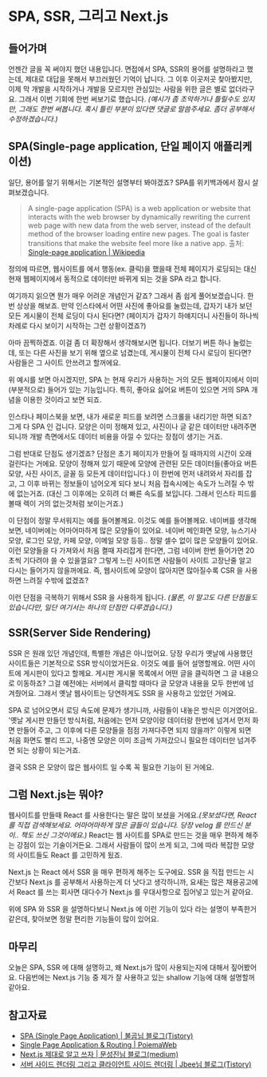 # SPA, SSR, 그리고 Next.js

## 들어가며

언젠간 글을 꼭 써야지 했던 내용입니다.
면접에서 SPA, SSR의 용어를 설명하라고 했는데, 제대로 대답을 못해서 부끄러웠던 기억이 납니다. 그 이후 이곳저곳 찾아봤지만, 이제 막 개발을 시작하거나 개발을 모르지만 관심있는 사람을 위한 글은 별로 없더라구요. 그래서 이번 기회에 한번 써보기로 했습니다.
_(예시가 좀 조악하거나 틀릴수도 있지만, 그래도 한번 써봅니다. 혹시 틀린 부분이 있다면 댓글로 말씀주세요. 좀더 공부해서 수정하겠습니다.)_

## SPA(Single-page application, 단일 페이지 애플리케이션)

일단, 용어를 알기 위해서는 기본적인 설명부터 봐야겠죠? SPA를 위키백과에서 잠시 살펴보겠습니다.

> A single-page application (SPA) is a web application or website that interacts with the web browser by dynamically rewriting the current web page with new data from the web server, instead of the default method of the browser loading entire new pages. The goal is faster transitions that make the website feel more like a native app.
> 출처: [Single-page application | Wikipedia](https://en.wikipedia.org/wiki/Single-page_application)

정의에 따르면, 웹사이트를 에서 행동(ex. 클릭)을 했을때 전체 페이지가 로딩되는 대신 현재 웹페이지에서 동적으로 데이터만 바뀌게 되는 것을 SPA 라고 합니다.

여기까지 읽으면 뭔가 매우 어려운 개념인거 같죠? 그래서 좀 쉽게 풀어보겠습니다. 한번 상상을 해보죠. 만약 인스타에서 어떤 사진에 좋아요를 눌렀는데, 갑자기 내가 보던 모든 게시물이 전체 로딩이 다시 된다면? (페이지가 갑자기 하얘지더니 사진들이 하나씩 차례로 다시 보이기 시작하는 그런 상황이겠죠?)

아마 끔찍하겠죠. 이걸 좀 더 확장해서 생각해보시면 됩니다. 더보기 버튼 하나 눌렀는데, 또는 다른 사진을 보기 위해 옆으로 넘겼는데, 게시물이 전체 다시 로딩이 된다면? 사람들은 그 사이트 안쓰려고 할꺼에요.

위 예시를 보면 아시겠지만, SPA 는 현재 우리가 사용하는 거의 모든 웹페이지에서 이미 (부분적으로) 들어가 있는 기능입니다. 특히, 좋아요 싫어요 버튼이 있으면 거의 SPA 개념을 이용한 것이라고 보면 되죠.

인스타나 페이스북을 보면, 내가 새로운 피드를 보려면 스크롤을 내리기만 하면 되죠? 그게 다 SPA 인 겁니다. 모양은 이미 정해져 있고, 사진이나 글 같은 데이터만 내려주면 되니까 개발 측면에서도 데이터 비용을 아낄 수 있다는 장점이 생기는 거죠.

그럼 반대로 단점도 생기겠죠? 단점은 초기 페이지가 만들어 질 때까지의 시간이 오래 걸린다는 거에요. 모양이 정해져 있기 때문에 모양에 관련된 모든 데이터들(좋아요 버튼 모양, 사진 사이즈, 글꼴 등 모든게 데이터입니다.) 이 한번에 먼저 내려와서 자리를 잡고, 그 이후 바뀌는 정보들이 넘어오게 되다 보니 처음 접속시에는 속도가 느려질 수 밖에 없는거죠. (대신 그 이후에는 오히려 더 빠른 속도를 보입니다. 그래서 인스타 피드를 볼때 렉이 거의 없는것처럼 보이는거죠.)

이 단점이 정말 무서워지는 예를 들어볼께요. 이것도 예를 들어볼께요. 네이버를 생각해보면, 네이버에는 어마어마하게 많은 모양들이 있어요. 네이버 메인화면 모양, 뉴스기사 모양, 로그인 모양, 카페 모양, 이메일 모양 등등.. 정말 셀수 없이 많은 모양들이 있어요. 이런 모양들을 다 가져와서 처음 켤때 자리잡게 한다면, 그럼 네이버 한번 들어가면 20초씩 기다려야 쓸 수 있을껄요? 그렇게 느린 사이트면 사람들이 사이트 고장난줄 알고 다시는 들어가지 않을꺼에요. 즉, 웹사이트에 모양이 많아지면 많아질수록 CSR 을 사용하면 느려질 수밖에 없겠죠?

이런 단점을 극복하기 위해서 SSR 을 사용하게 됩니다.
_(물론, 이 말고도 다른 단점들도 있습니다만, 일단 여기서는 하나의 단점만 다루겠습니다.)_

## SSR(Server Side Rendering)

SSR 은 원래 있던 개념인데, 특별한 개념은 아니었어요. 당장 우리가 옛날에 사용했던 사이트들은 기본적으로 SSR 방식이었거든요. 이것도 예를 들어 설명할께요. 어떤 사이트에 게시판이 있다고 할께요. 게시판 게시물 목록에서 어떤 글을 클릭하면 그 글 내용으로 이동하죠? 그걸 예전에는 서버에서 클릭할 때마다 글 모양과 내용을 모두 한번에 넘겨줬어요. 그래서 옛날 웹사이트는 당연하게도 SSR 을 사용하고 있었던 거에요.

SPA 로 넘어오면서 로딩 속도에 문제가 생기니까, 사람들이 내놓은 방식은 이거였어요.
'옛날 게시판 만들던 방식처럼, 처음에는 먼저 모양이랑 데이터랑 한번에 넘겨서 먼저 화면 만들어 주고, 그 이후에 다른 모양들을 점점 가져다주면 되지 않을까?'
이렇게 되면 처음 화면도 빨리 뜨고, 나중엔 모양은 이미 조금씩 가져갔으니 필요한 데이터만 넘겨주면 되는 상황이 되는거죠.

결국 SSR 은 모양이 많은 웹사이트 일 수록 꼭 필요한 기능이 된 거에요.

## 그럼 Next.js는 뭐야?

웹사이트를 만들때 React 를 사용한다는 말은 많이 보셨을 거에요._(못보셨다면, React 를 직접 검색해보세요. 어마어마하게 많은 글들이 있습니다. 당장 velog 를 만드신 분이.. 책도 쓰신 그것이에요.)_
React는 웹 사이트를 SPA로 만드는 것을 매우 편하게 해주는 강점이 있는 기술이거든요. 그래서 사람들이 많이 쓰게 되고, 그에 따라 복잡한 모양의 사이트들도 React 를 고민하게 됬죠.

Next.js 는 React 에서 SSR 을 매우 편하게 해주는 도구에요.
SSR 을 직접 만드는 시간보다 Next.js 를 공부해서 사용하는게 더 낫다고 생각하니까, 요새는 많은 채용공고에서 React 를 쓰는 회사면 대다수가 Next.js 를 우대사항으로 집어넣고 있는거 같아요.

위에 SPA 와 SSR 을 설명하다보니 Next.js 에 이런 기능이 있다 라는 설명이 부족한거 같은데, 찾아보면 정말 편리한 기능들이 많이 있어요.

## 마무리

오늘은 SPA, SSR 에 대해 설명하고, 왜 Next.js가 많이 사용되는지에 대해서 짚어봤어요.
다음번에는 Next.js 기능 중 제가 잘 사용하고 있는 shallow 기능에 대해 설명할꺼같아요.

## 참고자료

- [SPA (Single Page Application) | 불곰님 블로그(Tistory)](https://brownbears.tistory.com/406)
- [Single Page Application & Routing | PoiemaWeb](https://poiemaweb.com/js-spa)
- [Next.js 제대로 알고 쓰자 | 문성진님 블로그(medium)](https://medium.com/@msj9121/next-js-%EC%A0%9C%EB%8C%80%EB%A1%9C-%EC%95%8C%EA%B3%A0-%EC%93%B0%EC%9E%90-8727f76614c9)
- [서버 사이드 렌더링 그리고 클라이언트 사이드 렌더링 | Jbee님 블로그(Tistory)](https://asfirstalways.tistory.com/244)
